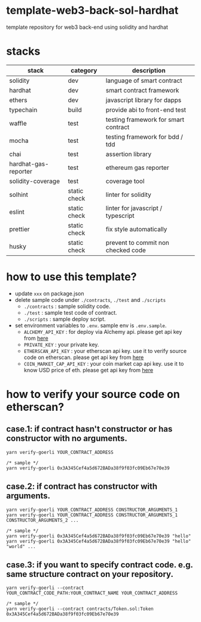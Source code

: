 # template-web3-back-sol-hardhat

template repository for web3 back-end using solidity and hardhat

# stacks

| stack                | category     | description                          |
| -------------------- | ------------ | ------------------------------------ |
| solidity             | dev          | language of smart contract           |
| hardhat              | dev          | smart contract framework             |
| ethers               | dev          | javascript library for dapps         |
| typechain            | build        | provide abi to front-end test        |
| waffle               | test         | testing framework for smart contract |
| mocha                | test         | testing framework for bdd / tdd      |
| chai                 | test         | assertion library                    |
| hardhat-gas-reporter | test         | ethereum gas reporter                |
| solidity-coverage    | test         | coverage tool                        |
| solhint              | static check | linter for solidity                  |
| eslint               | static check | linter for javascript / typescript   |
| prettier             | static check | fix style automatically              |
| husky                | static check | prevent to commit non checked code   |

# how to use this template?

- update `xxx` on package.json
- delete sample code under `./contracts`, `./test` and `./scripts`
  - `./contracts` : sample solidity code.
  - `./test` : sample test code of contract.
  - `./scripts` : sample deploy script.
- set environment variables to `.env`. sample env is `.env.sample`.
  - `ALCHEMY_API_KEY` : for deploy via Alchemy api. please get api key from [here](https://www.alchemy.com/)
  - `PRIVATE_KEY` : your private key.
  - `ETHERSCAN_API_KEY` : your etherscan api key. use it to verify source code on etherscan. please get api key from [here](https://etherscan.io/)
  - `COIN_MARKET_CAP_API_KEY` : your coin market cap api key. use it to know USD price of eth. please get api key from [here](https://coinmarketcap.com/)

# how to verify your source code on etherscan?

## case.1: if contract hasn't constructor or has constructor with no arguments.

```yarn
yarn verify-goerli YOUR_CONTRACT_ADDRESS

/* sample */
yarn verify-goerli 0x3A345Cef4a5d672BADa38f9f03fc09Eb67e70e39
```

## case.2: if contract has constructor with arguments.

```yarn
yarn verify-goerli YOUR_CONTRACT_ADDRESS CONSTRUCTOR_ARGUMENTS_1
yarn verify-goerli YOUR_CONTRACT_ADDRESS CONSTRUCTOR_ARGUMENTS_1 CONSTRUCTOR_ARGUMENTS_2 ...

/* sample */
yarn verify-goerli 0x3A345Cef4a5d672BADa38f9f03fc09Eb67e70e39 "hello"
yarn verify-goerli 0x3A345Cef4a5d672BADa38f9f03fc09Eb67e70e39 "hello" "world" ...
```

## case.3: if you want to specify contract code. e.g. same structure contract on your repository.

```yarn
yarn verify-goerli --contract YOUR_CONTRACT_CODE_PATH:YOUR_CONTRACT_NAME YOUR_CONTRACT_ADDRESS

/* sample */
yarn verify-goerli --contract contracts/Token.sol:Token 0x3A345Cef4a5d672BADa38f9f03fc09Eb67e70e39
```

